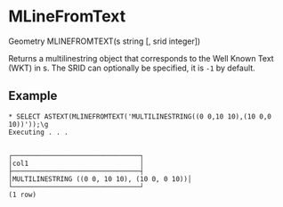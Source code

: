 # MLineFromText #

Geometry MLINEFROMTEXT(s string [, srid integer])

Returns a multilinestring object that corresponds to the Well Known Text (WKT) in s. The SRID can optionally be specified, it is `-1` by default.

## Example ##

    * SELECT ASTEXT(MLINEFROMTEXT('MULTILINESTRING((0 0,10 10),(10 0,0 10))'));\g                  
    Executing . . .


    ┌────────────────────────────────┐
    │col1                            │
    ├────────────────────────────────┤
    │MULTILINESTRING ((0 0, 10 10), (10 0, 0 10))│
    └────────────────────────────────┘
    (1 row)
